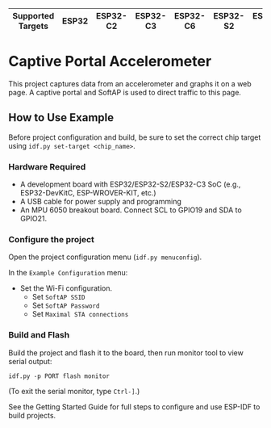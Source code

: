 | Supported Targets | ESP32 | ESP32-C2 | ESP32-C3 | ESP32-C6 | ESP32-S2 | ESP32-S3 |
| ----------------- | ----- | -------- | -------- | -------- | -------- | -------- |

# Captive Portal Accelerometer

This project captures data from an accelerometer and graphs it on a web page. A captive portal and SoftAP is used to direct traffic to this page.

## How to Use Example

Before project configuration and build, be sure to set the correct chip target using `idf.py set-target <chip_name>`.

### Hardware Required

* A development board with ESP32/ESP32-S2/ESP32-C3 SoC (e.g., ESP32-DevKitC, ESP-WROVER-KIT, etc.)
* A USB cable for power supply and programming
* An MPU 6050 breakout board. Connect SCL to GPIO19 and SDA to GPIO21.

### Configure the project

Open the project configuration menu (`idf.py menuconfig`).

In the `Example Configuration` menu:

* Set the Wi-Fi configuration.
    * Set `SoftAP SSID`
    * Set `SoftAP Password`
    * Set `Maximal STA connections`

### Build and Flash

Build the project and flash it to the board, then run monitor tool to view serial output:

```
idf.py -p PORT flash monitor
```

(To exit the serial monitor, type ``Ctrl-]``.)

See the Getting Started Guide for full steps to configure and use ESP-IDF to build projects.

```
